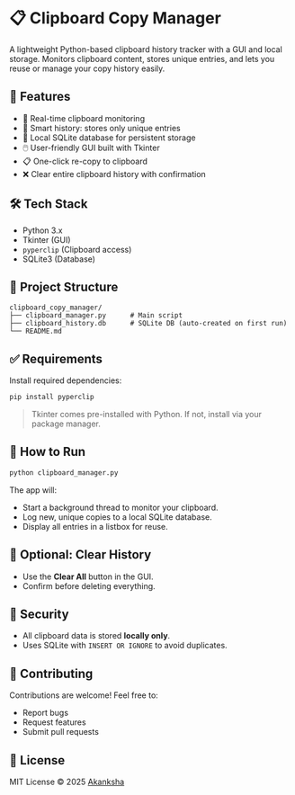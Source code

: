 # 📋 Clipboard Copy Manager

A lightweight Python-based clipboard history tracker with a GUI and local storage. Monitors clipboard content, stores unique entries, and lets you reuse or manage your copy history easily.

## 🚀 Features

- 🔄 Real-time clipboard monitoring
- 🧠 Smart history: stores only unique entries
- 💾 Local SQLite database for persistent storage
- 🖱️ User-friendly GUI built with Tkinter
- 📋 One-click re-copy to clipboard
- ❌ Clear entire clipboard history with confirmation

## 🛠️ Tech Stack

- Python 3.x
- Tkinter (GUI)
- `pyperclip` (Clipboard access)
- SQLite3 (Database)

## 📂 Project Structure

```
clipboard_copy_manager/
├── clipboard_manager.py      # Main script
├── clipboard_history.db      # SQLite DB (auto-created on first run)
└── README.md
```

## ✅ Requirements

Install required dependencies:

```bash
pip install pyperclip
```

> Tkinter comes pre-installed with Python. If not, install via your package manager.

## 🧪 How to Run

```bash
python clipboard_manager.py
```

The app will:
- Start a background thread to monitor your clipboard.
- Log new, unique copies to a local SQLite database.
- Display all entries in a listbox for reuse.

## 🧼 Optional: Clear History

- Use the **Clear All** button in the GUI.
- Confirm before deleting everything.

## 🔐 Security

- All clipboard data is stored **locally only**.
- Uses SQLite with `INSERT OR IGNORE` to avoid duplicates.

## 🙌 Contributing

Contributions are welcome! Feel free to:
- Report bugs
- Request features
- Submit pull requests

## 📄 License

MIT License © 2025 [Akanksha](https://github.com/ItsAkanksha1)
